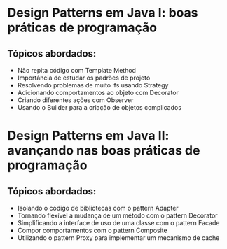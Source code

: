 # Design Patterns em Java I: boas práticas de programação

## Tópicos abordados:

- Não repita código com Template Method
- Importância de estudar os padrões de projeto
- Resolvendo problemas de muito ifs usando Strategy
- Adicionando comportamentos ao objeto com Decorator
- Criando diferentes ações com Observer
- Usando o Builder para a criação de objetos complicados

# Design Patterns em Java II: avançando nas boas práticas de programação

## Tópicos abordados:

- Isolando o código de bibliotecas com o pattern Adapter
- Tornando flexível a mudança de um método com o pattern Decorator
- Simplificando a interface de uso de uma classe com o pattern Facade
- Compor comportamentos com o pattern Composite
- Utilizando o pattern Proxy para implementar um mecanismo de cache
